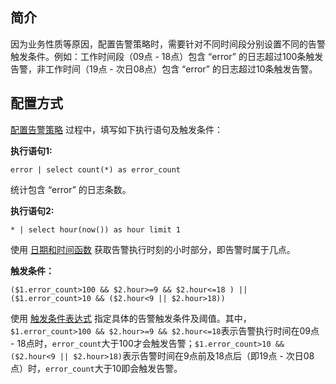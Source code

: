 ## 简介

因为业务性质等原因，配置告警策略时，需要针对不同时间段分别设置不同的告警触发条件。例如：工作时间段（09点 - 18点）包含 “error” 的日志超过100条触发告警，非工作时间（19点 - 次日08点）包含 “error” 的日志超过10条触发告警。

## 配置方式

[配置告警策略](https://intl.cloud.tencent.com/document/product/614/39574) 过程中，填写如下执行语句及触发条件：



**执行语句1:**
```
error | select count(*) as error_count
```
统计包含 “error” 的日志条数。

**执行语句2:**
```
* | select hour(now()) as hour limit 1
```
使用 [日期和时间函数](https://intl.cloud.tencent.com/document/product/614/41989) 获取告警执行时刻的小时部分，即告警时属于几点。

**触发条件：**
```
($1.error_count>100 && $2.hour>=9 && $2.hour<=18 ) || ($1.error_count>10 && ($2.hour<9 || $2.hour>18))
```

使用 [触发条件表达式](https://intl.cloud.tencent.com/document/product/614/39576) 指定具体的告警触发条件及阈值。其中，`$1.error_count>100 && $2.hour>=9 && $2.hour<=18`表示告警执行时间在09点 - 18点时，`error_count`大于100才会触发告警；`$1.error_count>10 && ($2.hour<9 || $2.hour>18)`表示告警时间在9点前及18点后（即19点 - 次日08点）时，`error_count`大于10即会触发告警。
